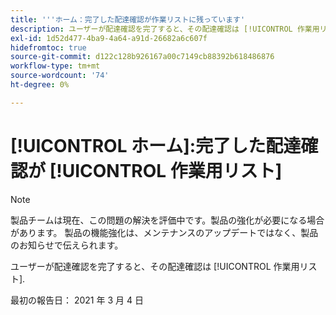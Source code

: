 ```yaml
---
title: '''ホーム：完了した配達確認が作業リストに残っています'
description: ユーザーが配達確認を完了すると、その配達確認は [!UICONTROL 作業用リスト].
exl-id: 1d52d477-4ba9-4a64-a91d-26682a6c607f
hidefromtoc: true
source-git-commit: d122c128b926167a00c7149cb88392b618486876
workflow-type: tm+mt
source-wordcount: '74'
ht-degree: 0%

---
```


# [!UICONTROL ホーム]:完了した配達確認が [!UICONTROL 作業用リスト]

>[!NOTE]
>
>製品チームは現在、この問題の解決を評価中です。製品の強化が必要になる場合があります。 製品の機能強化は、メンテナンスのアップデートではなく、製品のお知らせで伝えられます。

ユーザーが配達確認を完了すると、その配達確認は [!UICONTROL 作業用リスト].

最初の報告日： 2021 年 3 月 4 日
